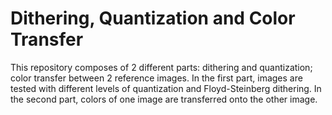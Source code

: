 # Dithering, Quantization and Color Transfer

This repository composes of 2 different parts: dithering and quantization; color transfer between 2 reference images.
In the first part, images are tested with different levels of quantization and Floyd-Steinberg dithering. In the second part, colors of one image are transferred onto the other image.
